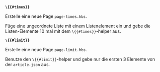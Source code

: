 **`\{{#times}}`**

Erstelle eine neue Page `page-times.hbs`.

Füge eine ungeordnete Liste mit einem Listenelement ein und gebe die Listen-Elemente 10 mal mit dem `\{{#times}}`-helper aus.

**`\{{#limit}}`**

Erstelle eine neue Page `page-limit.hbs`.

Benutze den `\{{#limit}}`-helper und gebe nur die ersten 3 Elemente von der `article.json` aus.